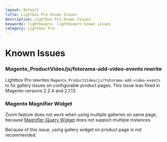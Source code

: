 ```yaml
---
layout: default
title: Lightbox Pro Known Issues
description: Lightbox Pro Known Issues
keywords: lightboxpro, lightboxpro known issues
category: Lightbox Pro
---
```


# Known Issues

### Magento_ProductVideo/js/fotorama-add-video-events rewrite

Lightbox Pro rewrites `Magento_ProductVideo/js/fotorama-add-video-events` to fix gallery
issues on configurable product pages. This issue was fixed in Magento versions 2.2.4 and 2.1.13.

### Magento Magnifier Widget

Zoom feature does not work when using multiple galleries on same page, because
[Magnifier jQuery Widget][magnifier_widget] does not support multiple instances.

Because of this issue, using gallery widget on product page is not recommended.

[magnifier_widget]: http://devdocs.magento.com/guides/v2.2/javascript-dev-guide/widgets/widget_gallery_mg.html
